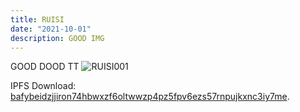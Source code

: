 ```yaml
---
title: RUISI
date: "2021-10-01"
description: GOOD IMG
---
```



GOOD DOOD TT
![RUISI001](./biubiu.png)

IPFS Download: [bafybeidzjjiron74hbwxzf6oltwwzp4pz5fpv6ezs57rnpujkxnc3iy7me](https://en.wikipedia.org/wiki/Salted_duck_egg).
